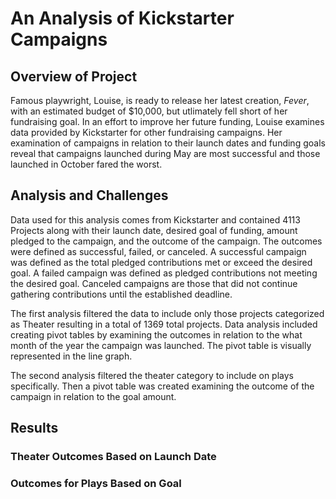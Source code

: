 # An Analysis of Kickstarter Campaigns
## Overview of Project
Famous playwright, Louise, is ready to release her latest creation, *Fever*, with an estimated budget of $10,000, but utlimately fell short of her fundraising goal. In an effort to improve her future funding, Louise examines data provided by Kickstarter for other fundraising campaigns. Her examination of campaigns in relation to their launch dates and funding goals reveal that campaigns launched during May are most successful and those launched in October fared the worst. 

## Analysis and Challenges
Data used for this analysis comes from Kickstarter and contained 4113 Projects along with their launch date, desired goal of funding, amount pledged to the campaign, and the outcome of the campaign. The outcomes were defined as successful, failed, or canceled. A successful campaign was defined as the total pledged contributions met or exceed the desired goal. A failed campaign was defined as pledged contributions not meeting the desired goal. Canceled campaigns are those that did not continue gathering contributions until the established deadline. 

The first analysis filtered the data to include only those projects categorized as Theater resulting in a total of 1369 total projects.  Data analysis included creating pivot tables by examining the outcomes in relation to the what month of the year the campaign was launched. The pivot table is visually represented in the line graph.


<insert image>




The second analysis filtered the theater category to include on plays specifically. Then a pivot table was created examining the outcome of the campaign in relation to the goal amount.  




<insert image>

## Results

### Theater Outcomes Based on Launch Date


### Outcomes for Plays Based on Goal
